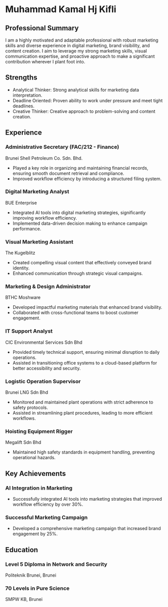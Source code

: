 # Muhammad Kamal Hj Kifli

## Professional Summary
I am a highly motivated and adaptable professional with robust marketing skills and diverse experience in digital marketing, brand visibility, and content creation. I aim to leverage my strong marketing skills, visual communication expertise, and proactive approach to make a significant contribution wherever I plant foot into.

## Strengths
- Analytical Thinker: Strong analytical skills for marketing data interpretation.
- Deadline Oriented: Proven ability to work under pressure and meet tight deadlines.
- Creative Thinker: Creative approach to problem-solving and content creation.

## Experience

### Administrative Secretary (FAC/212 - Finance)
Brunei Shell Petroleum Co. Sdn. Bhd.
- Played a key role in organizing and maintaining financial records, ensuring smooth document retrieval and compliance.
- Improved workflow efficiency by introducing a structured filing system.

### Digital Marketing Analyst
BUE Enterprise
- Integrated AI tools into digital marketing strategies, significantly improving workflow efficiency.
- Implemented data-driven decision making to enhance campaign performance.

### Visual Marketing Assistant
The Kugelblitz
- Created compelling visual content that effectively conveyed brand identity.
- Enhanced communication through strategic visual campaigns.

### Marketing & Design Administrator
BTHC Moshware
- Developed impactful marketing materials that enhanced brand visibility.
- Collaborated with cross-functional teams to boost customer engagement.

### IT Support Analyst
CIC Environmental Services Sdn Bhd
- Provided timely technical support, ensuring minimal disruption to daily operations.
- Assisted in transitioning office systems to a cloud-based platform for better accessibility and security.

### Logistic Operation Supervisor
Brunei LNG Sdn Bhd
- Monitored and maintained plant operations with strict adherence to safety protocols.
- Assisted in streamlining plant procedures, leading to more efficient workflows.

### Hoisting Equipment Rigger
Megalift Sdn Bhd
- Maintained high safety standards in equipment handling, preventing operational hazards.

## Key Achievements

### AI Integration in Marketing
- Successfully integrated AI tools into marketing strategies that improved workflow efficiency by over 30%.

### Successful Marketing Campaign
- Developed a comprehensive marketing campaign that increased brand engagement by 25%.

## Education

### Level 5 Diploma in Network and Security
Politeknik Brunei, Brunei

### 70 Levels in Pure Science
SMPW KB, Brunei
